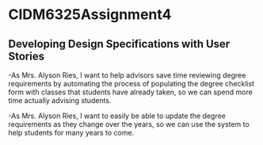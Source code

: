 # CIDM6325Assignment4
## Developing Design Specifications with User Stories

-As Mrs. Alyson Ries, I want to help advisors save time reviewing degree requirements by automating the process of populating the degree checklist form with classes that students have already taken, so we can spend more time actually advising students.

-As Mrs. Alyson Ries, I want to easily be able to update the degree requirements as they change over the years, so we can use the system to help students for many years to come. 
